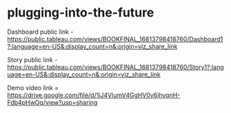 # plugging-into-the-future


Dashboard public link - https://public.tableau.com/views/BOOKFINAL_16813798418760/Dashboard1?:language=en-US&:display_count=n&:origin=viz_share_link

Story public link - https://public.tableau.com/views/BOOKFINAL_16813798418760/Story1?:language=en-US&:display_count=n&:origin=viz_share_link

Demo video link = https://drive.google.com/file/d/1iJ4VlumV4GgHV0y6jhyqnH-Fdb4pHwOq/view?usp=sharing


